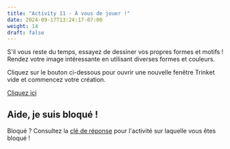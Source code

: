 ```yaml
---
title: "Activity 11 - À vous de jouer !"
date: 2024-09-17T13:24:17-07:00
weight: 14
draft: false
---
```


S'il vous reste du temps, essayez de dessiner vos propres formes et motifs ! Rendez votre image intéressante en utilisant diverses formes et couleurs.

Cliquez sur le bouton ci-dessous pour ouvrir une nouvelle fenêtre Trinket vide et commencez votre création.

<a class="my-2 mx-4 btn btn-info" href="https://trinket.io/library/trinkets/create?lang=python3" target="_blank">Cliquez ici</a>

## Aide, je suis bloqué !

Bloqué ? Consultez la [clé de réponse](../answer-key) pour l'activité sur laquelle vous êtes bloqué !